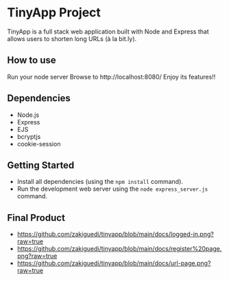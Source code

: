 # TinyApp Project

TinyApp is a full stack web application built with Node and Express that allows users to shorten long URLs (à la bit.ly).

## How to use

Run your node server
Browse to http://localhost:8080/
Enjoy its features!!

## Dependencies

- Node.js
- Express
- EJS
- bcryptjs
- cookie-session

## Getting Started

- Install all dependencies (using the `npm install` command).
- Run the development web server using the `node express_server.js` command.


## Final Product
- https://github.com/zakiguedi/tinyapp/blob/main/docs/logged-in.png?raw=true
- https://github.com/zakiguedi/tinyapp/blob/main/docs/register%20page.png?raw=true
- https://github.com/zakiguedi/tinyapp/blob/main/docs/url-page.png?raw=true
